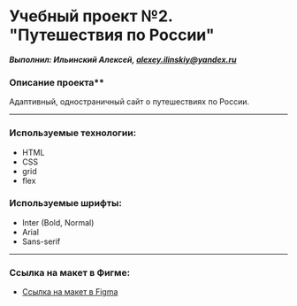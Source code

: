 # Учебный проект №2. "Путешествия по России"
***Выполнил: Ильинский Алексей, alexey.ilinskiy@yandex.ru***

### Описание проекта**
Адаптивный, одностраничный сайт о путешествиях по России.

---
### Используемые технологии: 
* HTML
* CSS
* grid
* flex

### Используемые шрифты:
* Inter (Bold, Normal)
* Arial
* Sans-serif

---
### Ссылка на макет в Фигме:

* [Ссылка на макет в Figma](https://www.figma.com/file/5S2WSbEFL6awjVWJ0NWL8Q/Sprint-3_-Russia-_-desktop-mobile?node-id=28503%3A0)


